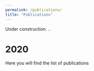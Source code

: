 ```yaml
---
permalink: /publications/
title: "Publications"
---
```



Under construction. .. 


# 2020
Here you will find the list of publications 
